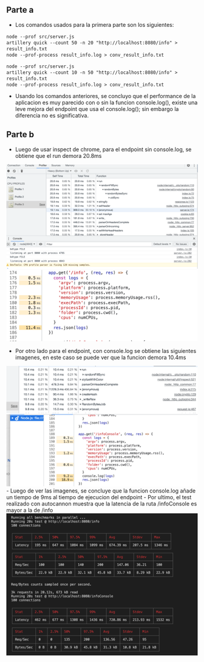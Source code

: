 ## Parte a
- Los comandos usados para la primera parte son los siguientes:
```
node --prof src/server.js
artillery quick --count 50 -n 20 "http://localhost:8080/info" > result_info.txt
node --prof-process result_info.log > conv_result_info.txt
```

```
node --prof src/server.js
artillery quick --count 10 -n 50 "http://localhost:8080/info" > result_info.txt
node --prof-process result_info.log > conv_result_info.txt
```

- Usando los comandos anteriores, se concluyo que el performance de la aplicacion es muy parecido con o sin la funcion console.log(), existe una leve mejora del endpoint que usa el console.log(); sin embargo la diferencia no es significativa.

## Parte b
- Luego de usar inspect de chrome, para el endpoint sin console.log, se obtiene que el run demora 20.8ms
<img src="info_inspect.png">
<img src="info_code_inspect.png">

- Por otro lado para el endpoint, con console.log se obtiene las siguientes imagenes, en este caso se puede ver que la funcion demora 10.4ms
<img src="info_console_inspect.png">
<img src="info_console_code_inspect.png">
- Luego de ver las imagenes, se concluye que la funcion console.log añade un tiempo de 9ms al tiempo de ejecucion del endpoint
- Por ultimo, el test realizado con autocannon muestra que la latencia de la ruta /infoConsole es mayor a la de /info
<img src="autocannon_res.png">